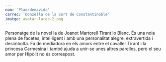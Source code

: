 ```yaml
---
nom: 'Plaerdemavida'
carrec: 'Donzella de la cort de Constantinoble'
imatge: avatar-large-2.png
---
```

Personatge de la novel·la de Joanot Martorell Tirant lo Blanc. És una noia plena de facetes, intel·ligent i amb una personalitat alegre, extravertida i desimbolta. Fa de mediadora en els amors entre el cavaller Tirant i la princesa Carmesina i també ajuda a unir-se unes altres parelles, però el seu amor per Hipòlit no és correspost.
